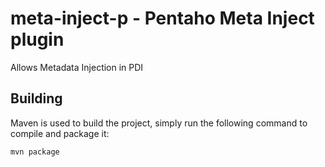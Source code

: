 # meta-inject-p - Pentaho Meta Inject plugin
Allows Metadata Injection in PDI

## Building
Maven is used to build the project, simply run the following command to compile and package it:

	mvn package
